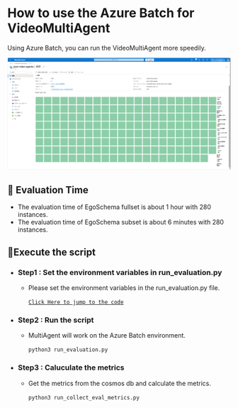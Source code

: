 # How to use the Azure Batch for VideoMultiAgent

Using Azure Batch, you can run the VideoMultiAgent more speedily.

![azure_batch_nodes](../docs/azure_batch_nodes.png)


## 📝 Evaluation Time

- The evaluation time of EgoSchema fullset is about 1 hour with 280 instances.
- The evaluation time of EgoSchema subset is about 6 minutes with 280 instances.


## 🚀Execute the script

- ### Step1 : Set the environment variables in run_evaluation.py

    - Please set the environment variables in the run_evaluation.py file.

        [`Click Here to jump to the code`](https://github.com/PanasonicConnect/VideoMultiAgents/blob/main/azure-batch/run_evaluation.py#L18-L45)


- ### Step2 : Run the script

    - MultiAgent will work on the Azure Batch environment.

        `python3 run_evaluation.py`

- ### Step3 : Caluculate the metrics

    - Get the metrics from the cosmos db and calculate the metrics.

        `python3 run_collect_eval_metrics.py`
